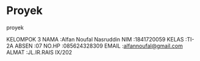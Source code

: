 # Proyek
proyek

KELOMPOK 3 
NAMA   :Alfan Noufal Nasruddin
NIM    :1841720059
KELAS  :TI-2A
ABSEN  :07
NO.HP  :085624328309
EMAIL  :alfannoufal@gmail.com
ALMAT  :JL.IR.RAIS IX/202
